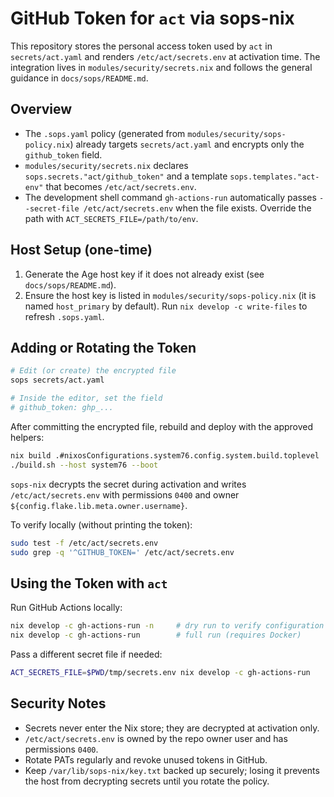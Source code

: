 # GitHub Token for `act` via sops-nix

This repository stores the personal access token used by `act` in `secrets/act.yaml` and renders `/etc/act/secrets.env` at activation time. The integration lives in `modules/security/secrets.nix` and follows the general guidance in `docs/sops/README.md`.

## Overview

- The `.sops.yaml` policy (generated from `modules/security/sops-policy.nix`) already targets `secrets/act.yaml` and encrypts only the `github_token` field.
- `modules/security/secrets.nix` declares `sops.secrets."act/github_token"` and a template `sops.templates."act-env"` that becomes `/etc/act/secrets.env`.
- The development shell command `gh-actions-run` automatically passes `--secret-file /etc/act/secrets.env` when the file exists. Override the path with `ACT_SECRETS_FILE=/path/to/env`.

## Host Setup (one-time)

1. Generate the Age host key if it does not already exist (see `docs/sops/README.md`).
2. Ensure the host key is listed in `modules/security/sops-policy.nix` (it is named `host_primary` by default). Run `nix develop -c write-files` to refresh `.sops.yaml`.

## Adding or Rotating the Token

```bash
# Edit (or create) the encrypted file
sops secrets/act.yaml

# Inside the editor, set the field
# github_token: ghp_...
```

After committing the encrypted file, rebuild and deploy with the approved helpers:

```bash
nix build .#nixosConfigurations.system76.config.system.build.toplevel
./build.sh --host system76 --boot
```

`sops-nix` decrypts the secret during activation and writes `/etc/act/secrets.env` with permissions `0400` and owner `${config.flake.lib.meta.owner.username}`.

To verify locally (without printing the token):

```bash
sudo test -f /etc/act/secrets.env
sudo grep -q '^GITHUB_TOKEN=' /etc/act/secrets.env
```

## Using the Token with `act`

Run GitHub Actions locally:

```bash
nix develop -c gh-actions-run -n     # dry run to verify configuration
nix develop -c gh-actions-run        # full run (requires Docker)
```

Pass a different secret file if needed:

```bash
ACT_SECRETS_FILE=$PWD/tmp/secrets.env nix develop -c gh-actions-run
```

## Security Notes

- Secrets never enter the Nix store; they are decrypted at activation only.
- `/etc/act/secrets.env` is owned by the repo owner user and has permissions `0400`.
- Rotate PATs regularly and revoke unused tokens in GitHub.
- Keep `/var/lib/sops-nix/key.txt` backed up securely; losing it prevents the host from decrypting secrets until you rotate the policy.
